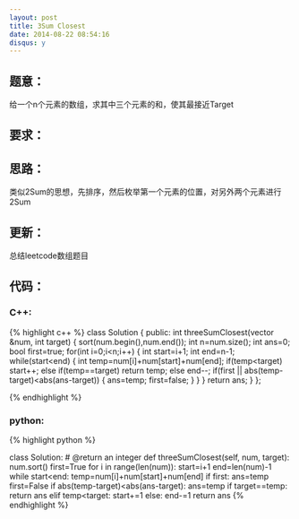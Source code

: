 ```yaml
---
layout: post
title: 3Sum Closest
date: 2014-08-22 08:54:16
disqus: y
---
```


## 题意：
给一个n个元素的数组，求其中三个元素的和，使其最接近Target

## 要求：


## 思路：
类似2Sum的思想，先排序，然后枚举第一个元素的位置，对另外两个元素进行2Sum

## 更新：
总结leetcode数组题目

## 代码：

### C++:

{% highlight c++ %}
class Solution {
public:
    int threeSumClosest(vector<int> &num, int target) {
        sort(num.begin(),num.end());
        int n=num.size();
        int ans=0;
        bool first=true;
        for(int i=0;i<n;i++)
        {
            int start=i+1;
            int end=n-1;
            while(start<end)
            {
                int temp=num[i]+num[start]+num[end];
                if(temp<target)
                    start++;
                else if(temp==target)
                    return temp;
                else
                    end--;
                if(first || abs(temp-target)<abs(ans-target))
                {
                    ans=temp;
                    first=false;
                }
            }
        }
        return ans;
    }
};


 {% endhighlight %}
### python:

{% highlight python %}

class Solution:
    # @return an integer
    def threeSumClosest(self, num, target):
        num.sort()
        first=True
        for i in range(len(num)):
            start=i+1
            end=len(num)-1
            while start<end:
                temp=num[i]+num[start]+num[end]
                if first:
                    ans=temp
                    first=False
                if abs(temp-target)<abs(ans-target):
                    ans=temp
                if target==temp:
                    return ans
                elif temp<target:
                    start+=1
                else:
                    end-=1
        return ans
 {% endhighlight %}
